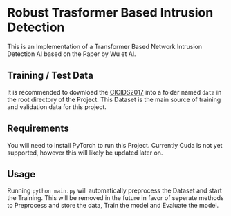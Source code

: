 # Robust Trasformer Based Intrusion Detection

This is an Implementation of a Transformer Based Network Intrusion Detection AI based on the Paper by Wu et Al.

## Training / Test Data

It is recommended to download the [CICIDS2017](https://www.unb.ca/cic/datasets/ids-2017.html) into a folder named ```data``` in the root directory of the Project. This Dataset is the main source of training and validation data for this project.

## Requirements

You will need to install PyTorch to run this Project. Currently Cuda is not yet supported, however this will likely be updated later on.

## Usage

Running ```python main.py``` will automatically preprocess the Dataset and start the Training. This will be removed in the future in favor of seperate methods to Preprocess and store the data, Train the model and Evaluate the model. 